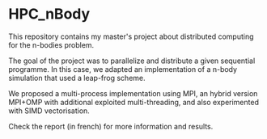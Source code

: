 # HPC_nBody

This repository contains my master's project about distributed computing for the n-bodies problem.

The goal of the project was to parallelize and distribute a given sequential programme. 
In this case, we adapted an implementation of a n-body simulation that used a leap-frog scheme.

We proposed a multi-process implementation using MPI, an hybrid version MPI+OMP with additional exploited multi-threading, and also experimented with SIMD vectorisation.

Check the report (in french) for more information and results.

